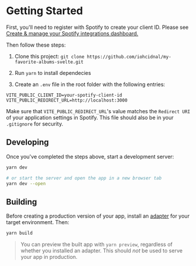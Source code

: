 # Getting Started

First, you'll need to register with Spotify to create your client ID. Please see [Create & manage your Spotify integrations dashboard.](https://developer.spotify.com/dashboard/login)

Then follow these steps:

1. Clone this project: `git clone https://github.com/iohcidnal/my-favorite-albums-svelte.git`

2. Run `yarn` to install dependecies

3. Create an `.env` file in the root folder with the following entries:

```
VITE_PUBLIC_CLIENT_ID=your-spotify-client-id
VITE_PUBLIC_REDIRECT_URL=http://localhost:3000
```

Make sure that `VITE_PUBLIC_REDIRECT_URL`'s value matches the `Redirect URI` of your application settings in Spotify. This file should also be in your `.gitignore` for security.

## Developing

Once you've completed the steps above, start a development server:

```bash
yarn dev

# or start the server and open the app in a new browser tab
yarn dev --open
```

## Building

Before creating a production version of your app, install an [adapter](https://kit.svelte.dev/docs#adapters) for your target environment. Then:

```bash
yarn build
```

> You can preview the built app with `yarn preview`, regardless of whether you installed an adapter. This should _not_ be used to serve your app in production.
